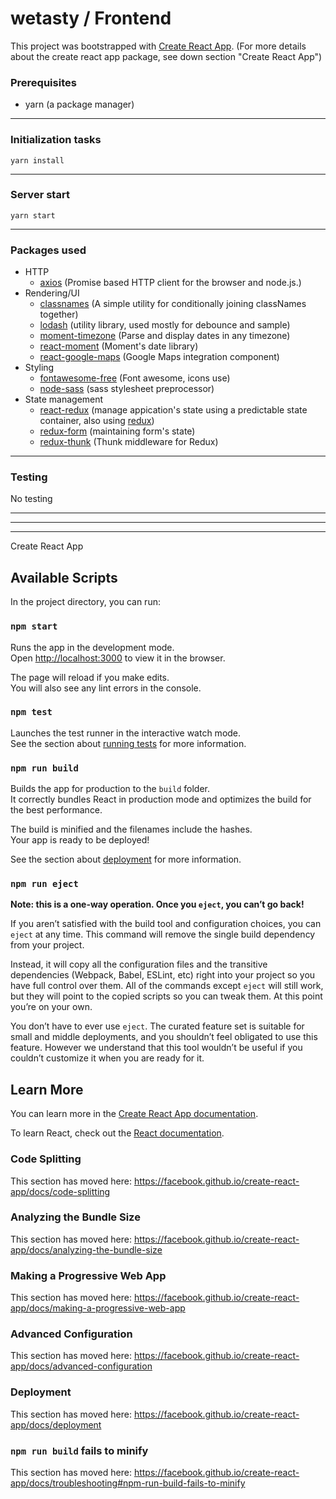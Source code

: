 # wetasty / Frontend

This project was bootstrapped with [Create React App](https://github.com/facebook/create-react-app).
(For more details about the create react app package, see down section "Create React App")

### Prerequisites
* yarn (a package manager)
---
### Initialization tasks
    yarn install
---
### Server start
    yarn start
---

### Packages used
 
- HTTP 
    - [axios](https://www.npmjs.com/package/axios) (Promise based HTTP client for the browser and node.js.)
- Rendering/UI
    - [classnames](https://www.npmjs.com/package/classnames) (A simple utility for conditionally joining classNames together)
    - [lodash](https://www.npmjs.com/package/lodash) (utility library, used mostly for debounce and sample)
    - [moment-timezone](https://www.npmjs.com/package/moment-timezone) (Parse and display dates in any timezone)
    - [react-moment](https://www.npmjs.com/package/react-moment) (Moment's date library)
    - [react-google-maps](https://github.com/tomchentw/react-google-maps) (Google Maps integration component)
- Styling
    - [fontawesome-free](https://www.npmjs.com/package/@fortawesome/fontawesome-free) (Font awesome, icons use)
    - [node-sass](https://www.npmjs.com/package/node-sass) (sass stylesheet preprocessor)
- State management
    - [react-redux](https://github.com/reduxjs/react-redux) (manage appication's state using a predictable state container, also using [redux](https://github.com/reduxjs/redux))
    - [redux-form](https://github.com/erikras/redux-form) (maintaining form's state)
    - [redux-thunk](https://github.com/reduxjs/redux-thunk) (Thunk middleware for Redux)
    
    
---
### Testing
No testing

    
 
 
---
---
---
Create React App



## Available Scripts

In the project directory, you can run:

### `npm start`

Runs the app in the development mode.<br>
Open [http://localhost:3000](http://localhost:3000) to view it in the browser.

The page will reload if you make edits.<br>
You will also see any lint errors in the console.

### `npm test`

Launches the test runner in the interactive watch mode.<br>
See the section about [running tests](https://facebook.github.io/create-react-app/docs/running-tests) for more information.

### `npm run build`

Builds the app for production to the `build` folder.<br>
It correctly bundles React in production mode and optimizes the build for the best performance.

The build is minified and the filenames include the hashes.<br>
Your app is ready to be deployed!

See the section about [deployment](https://facebook.github.io/create-react-app/docs/deployment) for more information.

### `npm run eject`

**Note: this is a one-way operation. Once you `eject`, you can’t go back!**

If you aren’t satisfied with the build tool and configuration choices, you can `eject` at any time. This command will remove the single build dependency from your project.

Instead, it will copy all the configuration files and the transitive dependencies (Webpack, Babel, ESLint, etc) right into your project so you have full control over them. All of the commands except `eject` will still work, but they will point to the copied scripts so you can tweak them. At this point you’re on your own.

You don’t have to ever use `eject`. The curated feature set is suitable for small and middle deployments, and you shouldn’t feel obligated to use this feature. However we understand that this tool wouldn’t be useful if you couldn’t customize it when you are ready for it.

## Learn More

You can learn more in the [Create React App documentation](https://facebook.github.io/create-react-app/docs/getting-started).

To learn React, check out the [React documentation](https://reactjs.org/).

### Code Splitting

This section has moved here: https://facebook.github.io/create-react-app/docs/code-splitting

### Analyzing the Bundle Size

This section has moved here: https://facebook.github.io/create-react-app/docs/analyzing-the-bundle-size

### Making a Progressive Web App

This section has moved here: https://facebook.github.io/create-react-app/docs/making-a-progressive-web-app

### Advanced Configuration

This section has moved here: https://facebook.github.io/create-react-app/docs/advanced-configuration

### Deployment

This section has moved here: https://facebook.github.io/create-react-app/docs/deployment

### `npm run build` fails to minify

This section has moved here: https://facebook.github.io/create-react-app/docs/troubleshooting#npm-run-build-fails-to-minify
